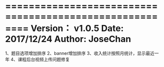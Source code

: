 ========================================================
Version： v1.0.5
Date: 2017/12/24
Author: JoseChan
========================================================
1、题目选项增加排序
2、banner增加排序
3、收入统计按照月统计，显示最近一年
4、课程后台视频上传问题修复